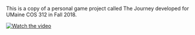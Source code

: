 This is a copy of a personal game project called The Journey developed for UMaine COS 312 in Fall 2018.

[![Watch the video](https://img.youtube.com/vi/SbUUV11TgHQ&feature/maxresdefault.jpg)](https://www.youtube.com/watch?v=SbUUV11TgHQ&feature=youtu.be)

